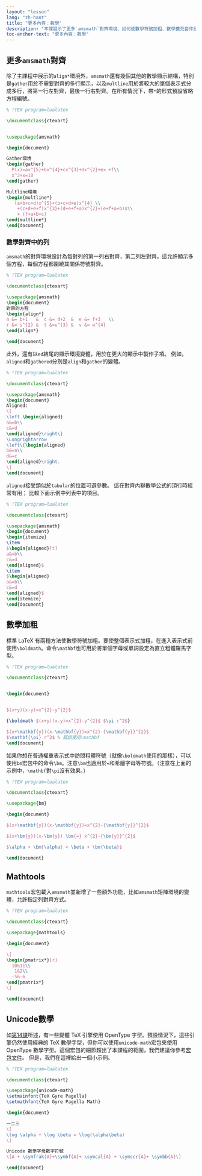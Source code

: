 ```yaml
---
layout: "lesson"
lang: "zh-hant"
title: "更多內容：數學"
description: "本課展示了更多`amsmath`對齊環境、如何使數學符號加粗、數學擴充套件宏包`mathtools`，以及在數學中使用 Unicode 輸入。"
toc-anchor-text: "更多內容：數學"
---
```


## 更多`amsmath`對齊

除了主課程中展示的`align*`環境外，`amsmath`還有幾個其他的數學顯示結構，特別是`gather`用於不需要對齊的多行顯示，以及`multline`用於將較大的單個表示式分成多行，將第一行左對齊，最後一行右對齊。在所有情況下，帶`*`的形式預設省略方程編號。

```latex
% !TEX program=lualatex

\documentclass{ctexart}


\usepackage{amsmath}

\begin{document}

Gather環境
\begin{gather}
  P(x)=ax^{5}+bx^{4}+cx^{3}+dx^{2}+ex +f\\
  x^2+x=10
\end{gather}

Multline環境
\begin{multline*}
   (a+b+c+d)x^{5}+(b+c+d+e)x^{4} \\
    +(c+d+e+f)x^{3}+(d+e+f+a)x^{2}+(e+f+a+b)x\\
    + (f+a+b+c)
\end{multline*}
\end{document}
```

### 數學對齊中的列

`amsmath`的對齊環境設計為每對列的第一列右對齊，第二列左對齊。這允許顯示多個方程，每個方程都圍繞其關係符號對齊。

```latex
% !TEX program=lualatex

\documentclass{ctexart}

\usepackage{amsmath}
\begin{document}
對齊的方程
\begin{align*}
a &= b+1   &  c &= d+2  &  e &= f+3   \\
r &= s^{2} &  t &=u^{3} &  v &= w^{4}
\end{align*}

\end{document}
```

此外，還有以`ed`結尾的顯示環境變體，用於在更大的顯示中製作子項。
例如，`aligned`和`gathered`分別是`align`和`gather`的變體。

```latex
% !TEX program=lualatex

\documentclass{ctexart}

\usepackage{amsmath}
\begin{document}
Aligned:
\[
\left.\begin{aligned}
a&=b\\
c&=d
\end{aligned}\right\}
\Longrightarrow
\left\{\begin{aligned}
b&=a\\
d&=c
\end{aligned}\right.
\]
\end{document}
```

`aligned`接受類似於`tabular`的位置可選參數。
這在對齊內聯數學公式的頂行時經常有用；
比較下面示例中列表中的項目。

```latex
% !TEX program=lualatex

\documentclass{ctexart}

\usepackage{amsmath}
\begin{document}
\begin{itemize}
\item 
$\begin{aligned}[t]
a&=b\\
c&=d
\end{aligned}$
\item 
$\begin{aligned}
a&=b\\
c&=d
\end{aligned}$
\end{itemize}
\end{document}
```

## 數學加粗
標準 LaTeX 有兩種方法使數學符號加粗。要使整個表示式加粗，在進入表示式前使用`\boldmath`。命令`\mathbf`也可用於將單個字母或單詞設定為直立粗體羅馬字型。

```latex
% !TEX program=lualatex

\documentclass{ctexart}


\begin{document}


$(x+y)(x-y)=x^{2}-y^{2}$

{\boldmath $(x+y)(x-y)=x^{2}-y^{2}$ $\pi r^2$}

$(x+\mathbf{y})(x-\mathbf{y})=x^{2}-{\mathbf{y}}^{2}$
$\mathbf{\pi} r^2$ % 錯誤使用\mathbf
\end{document}
```

如果你想在普通權重表示式中訪問粗體符號（就像`\boldmath`使用的那樣），可以使用`bm`宏包中的命令`\bm`。注意`\bm`也適用於`=`和希臘字母等符號。（注意在上面的示例中，`\mathbf`對`\pi`沒有效果。）

```latex
% !TEX program=lualatex

\documentclass{ctexart}

\usepackage{bm}

\begin{document}

$(x+\mathbf{y})(x-\mathbf{y})=x^{2}-{\mathbf{y}}^{2}$

$(x+\bm{y})(x-\bm{y}) \bm{=} x^{2}-{\bm{y}}^{2}$

$\alpha + \bm{\alpha} < \beta + \bm{\beta}$

\end{document}
```

## Mathtools
`mathtools`宏包載入`amsmath`並新增了一些額外功能，比如`amsmath`矩陣環境的變體，允許指定列對齊方式。
```latex
% !TEX program=lualatex

\documentclass{ctexart}

\usepackage{mathtools}

\begin{document}

\[
\begin{pmatrix*}[r]
  10&11\\
   1&2\\
  -5&-6
\end{pmatrix*}
\]

\end{document}
```

## Unicode數學

如[第14課](lesson-14)所述，有一些變體 TeX 引擎使用 OpenType 字型。預設情況下，這些引擎仍然使用經典的 TeX 數學字型，但你可以使用`unicode-math`宏包來使用 OpenType 數學字型。這個宏包的細節超出了本課程的範圍，我們建議你參考[宏包文件](https://texdoc.org/pkg/unicode-math)。
但是，我們在這裡給出一個小示例。

```latex
% !TEX program=lualatex

\documentclass{ctexart}

\usepackage{unicode-math}
\setmainfont{TeX Gyre Pagella}
\setmathfont{TeX Gyre Pagella Math}

\begin{document}

一二三
\[
\log \alpha + \log \beta = \log(\alpha\beta)
\]

Unicode 數學字母數字符號
\[A + \symfrak{A}+\symbf{A}+ \symcal{A} + \symscr{A}+ \symbb{A}\]

\end{document}
```
